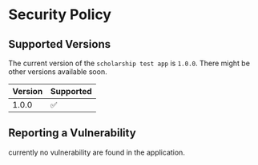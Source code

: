 # Security Policy

## Supported Versions

The current version of the `scholarship test app` is `1.0.0`. There might be other versions available soon.

| Version | Supported          |
| ------- | ------------------ |
| 1.0.0   | :white_check_mark: |

## Reporting a Vulnerability

currently no vulnerability are found in the application.
